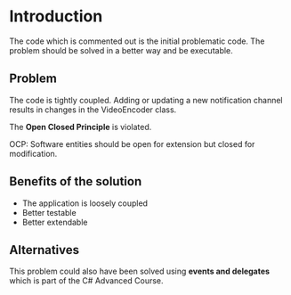 # Introduction

The code which is commented out is the initial problematic code. The problem should be solved in a better way and be executable.

## Problem

The code is tightly coupled. Adding or updating a new notification channel results in changes in the VideoEncoder class. 

The __Open Closed Principle__ is violated.

OCP: Software entities should be open for extension but closed for modification.

## Benefits of the solution
- The application is loosely coupled
- Better testable
- Better extendable

## Alternatives

This problem could also have been solved using __events and delegates__ which is part of the C# Advanced Course.